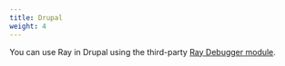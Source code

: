 ```yaml
---
title: Drupal
weight: 4
---
```


You can use Ray in Drupal using the third-party [Ray Debugger module](https://www.drupal.org/project/ray_debugger/). 

